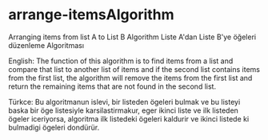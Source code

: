 # arrange-itemsAlgorithm
Arranging items from list A to List B Algorithm
Liste A'dan Liste B'ye  öğeleri düzenleme  Algoritması


English:
The function of this algorithm is to find items from a list and compare that list to another list of items
and if the second list contains items from the first list, the algorithm will remove the items from the
first list and return the remaining items that are not found in the second list.


Türkce:
Bu algoritmanun islevi, bir listeden ögeleri bulmak ve bu listeyi baska bir öge listesiyle
karsilastirmakur, eger ikinci liste ve ilk listeden ögeler iceriyorsa, algoritma ilk listedeki ögeleri
kaldurir ve ikinci listede ki bulmadigi ögeleri dondürür.
